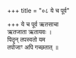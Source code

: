 +++
title = "०८ ये च पूर्व"

+++
ये च पूर्व ऋतसाचा  
ऋतजाता ऋतायवः ।  
पितॄन् तपस्वतो यम  
तपोजाꣳ अपि गच्छतात् ॥